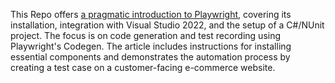 
This Repo offers <a href="https://www.codeproject.com/Tips/5376943/Getting-Started-with-Playwright-using-Visual-Studi">a pragmatic introduction to Playwright</a>, covering its installation, integration with Visual Studio 2022, and the setup of a C#/NUnit project. The focus is on code generation and test recording using Playwright's Codegen. The article includes instructions for installing essential components and demonstrates the automation process by creating a test case on a customer-facing e-commerce website.
